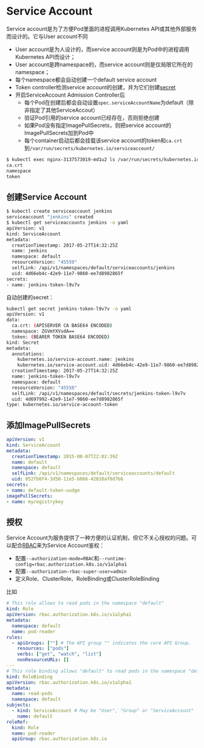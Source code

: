 # Service Account

Service account是为了方便Pod里面的进程调用Kubernetes API或其他外部服务而设计的。它与User account不同

- User account是为人设计的，而service account则是为Pod中的进程调用Kubernetes API而设计；
- User account是跨namespace的，而service account则是仅局限它所在的namespace；
- 每个namespace都会自动创建一个default service account
- Token controller检测service account的创建，并为它们创建[secret](secret.md)
- 开启ServiceAccount Admission Controller后
  - 每个Pod在创建后都会自动设置`spec.serviceAccountName`为default（除非指定了其他ServiceAccout）
  - 验证Pod引用的service account已经存在，否则拒绝创建
  - 如果Pod没有指定ImagePullSecrets，则把service account的ImagePullSecrets加到Pod中
  - 每个container启动后都会挂载该service account的token和`ca.crt`到`/var/run/secrets/kubernetes.io/serviceaccount/`

```sh
$ kubectl exec nginx-3137573019-md1u2 ls /var/run/secrets/kubernetes.io/serviceaccount
ca.crt
namespace
token
```

## 创建Service Account

```sh
$ kubectl create serviceaccount jenkins
serviceaccount "jenkins" created
$ kubectl get serviceaccounts jenkins -o yaml
apiVersion: v1
kind: ServiceAccount
metadata:
  creationTimestamp: 2017-05-27T14:32:25Z
  name: jenkins
  namespace: default
  resourceVersion: "45559"
  selfLink: /api/v1/namespaces/default/serviceaccounts/jenkins
  uid: 4d66eb4c-42e9-11e7-9860-ee7d8982865f
secrets:
- name: jenkins-token-l9v7v
```

自动创建的secret：

```sh
kubectl get secret jenkins-token-l9v7v -o yaml
apiVersion: v1
data:
  ca.crt: (APISERVER CA BASE64 ENCODED)
  namespace: ZGVmYXVsdA==
  token: (BEARER TOKEN BASE64 ENCODED)
kind: Secret
metadata:
  annotations:
    kubernetes.io/service-account.name: jenkins
    kubernetes.io/service-account.uid: 4d66eb4c-42e9-11e7-9860-ee7d8982865f
  creationTimestamp: 2017-05-27T14:32:25Z
  name: jenkins-token-l9v7v
  namespace: default
  resourceVersion: "45558"
  selfLink: /api/v1/namespaces/default/secrets/jenkins-token-l9v7v
  uid: 4d697992-42e9-11e7-9860-ee7d8982865f
type: kubernetes.io/service-account-token
```

## 添加ImagePullSecrets

```yaml
apiVersion: v1
kind: ServiceAccount
metadata:
  creationTimestamp: 2015-08-07T22:02:39Z
  name: default
  namespace: default
  selfLink: /api/v1/namespaces/default/serviceaccounts/default
  uid: 052fb0f4-3d50-11e5-b066-42010af0d7b6
secrets:
- name: default-token-uudge
imagePullSecrets:
- name: myregistrykey
```

## 授权

Service Account为服务提供了一种方便的认证机制，但它不关心授权的问题。可以配合[RBAC](https://kubernetes.io/docs/admin/authorization/#a-quick-note-on-service-accounts)来为Service Account鉴权：
- 配置`--authorization-mode=RBAC`和`--runtime-config=rbac.authorization.k8s.io/v1alpha1`
- 配置`--authorization-rbac-super-user=admin`
- 定义Role、ClusterRole、RoleBinding或ClusterRoleBinding

比如

```yaml
# This role allows to read pods in the namespace "default"
kind: Role
apiVersion: rbac.authorization.k8s.io/v1alpha1
metadata:
  namespace: default
  name: pod-reader
rules:
  - apiGroups: [""] # The API group "" indicates the core API Group.
    resources: ["pods"]
    verbs: ["get", "watch", "list"]
    nonResourceURLs: []
---
# This role binding allows "default" to read pods in the namespace "default"
kind: RoleBinding
apiVersion: rbac.authorization.k8s.io/v1alpha1
metadata:
  name: read-pods
  namespace: default
subjects:
  - kind: ServiceAccount # May be "User", "Group" or "ServiceAccount"
    name: default
roleRef:
  kind: Role
  name: pod-reader
  apiGroup: rbac.authorization.k8s.io
```

